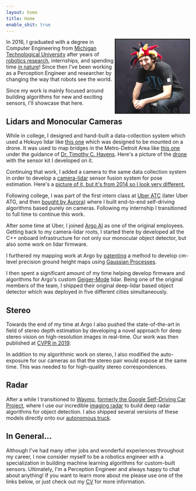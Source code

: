 ```yaml
---
layout: home
title: Home
enable_shit: true
---
```

<img style="float: right;" src="/funnyhat.jpg" border="2" width="40%">

In 2016, I graduated with a degree in Computer Engineering from [Michigan Technological University](https://www.mtu.edu/) after years of [robotics research](https://scholar.google.com/citations?user=E0nbCrYAAAAJ&hl=en), internships, and spending time [in nature](https://www.google.com/maps/place/Michigan+Technological+University/@47.0892921,-88.6100291,11.82z/data=!4m5!3m4!1s0x4d50c810d2807581:0x80d7ca9457d61ad5!8m2!3d47.1150259!4d-88.5452004)! Since then I've been working as a Perception Engineer and researcher by changing the way that robots see the world.


Since my work is mainly focused around building algorithms for new and exciting sensors, I'll showcase that here.


## Lidars and Monocular Cameras
While in college, I designed and hand-built a data-collection system which used a Hokuyo lidar like [this one](https://acroname.com/store/lidar-scanner-r314-hokuyo-laser4?gclid=EAIaIQobChMIyZGAsYvr-QIVRjizAB2pqQy3EAQYBiABEgL4LfD_BwE) which was designed to be mounted on a drone. It was used to map bridges in the Metro-Detroit Area like [this one](https://mtri.org/mdot_uav.html) under the guidance of [Dr. Timothy C. Havens](https://www.mtu.edu/cs/department/people/faculty/havens/). Here's a picture of the [drone](https://www.mtu.edu/news/2018/12/leave-nothing-up-in-the-air-bridge-inspections-in-the-age-of-drones.html) with the sensor kit I developed on it.


Continuing that work, I added a camera to the same data collection system in order to develop a [camera-lidar](https://asmedigitalcollection.asme.org/dynamicsystems/article-abstract/139/7/071002/395297/Heterogeneous-Multisensor-Fusion-for-Mobile) sensor fusion system for pose estimation. Here's a [picture of it, but it's from 2014 so I look very different.](https://www.flickr.com/photos/michigantechcoe/14477329427)


Following college, I was part of the first intern class at [Uber ATC](https://www.officelovin.com/2017/02/tour-ubers-advanced-technology-center/) (later Uber ATG, and then [bought by Aurora](https://investor.uber.com/news-events/news/press-release-details/2020/Aurora-is-acquiring-Ubers-self-driving-unit-Advanced-Technologies-Group-accelerating-development-of-the-Aurora-Driver/default.aspx)) where I built end-to-end self-driving algorithms based purely on cameras. Following my internship I transitioned to full time to continue this work.


After some time at Uber, I joined [Argo AI](https://www.argo.ai/) as one of the original employees. Getting back to my camera-lidar roots, I started there by developed all the C++ onboard infrastructure for not only our monocular object detector, but also some work on lidar firmware.


I furthered my mapping work at Argo by [patenting](https://patents.google.com/patent/US11164369B2/en) a method to develop cm-level precision ground height maps using [Gaussian Processes](https://en.wikipedia.org/wiki/Gaussian_process#:~:text=In%20probability%20theory%20and%20statistics,of%20them%20is%20normally%20distributed.).


I then spent a significant amount of my time helping develop firmware and algorithms for Argo's custom [Geiger-Mode](https://www.argo.ai/company-news/breakthrough-new-lidar-technology-gives-argo-ai-the-edge-in-autonomous-delivery-and-ride-hail-services/) lidar. Being one of the original members of the team, I shipped their original deep-lidar based object detector which was deployed in five different cities simultaneously.


## Stereo
Towards the end of my time at Argo I also pushed the state-of-the-art in field of stereo depth estimation by developing a novel approach for deep stereo vision on high-resolution images in real-time. Our work was then published at [CVPR in 2019](https://openaccess.thecvf.com/content_CVPR_2019/papers/Yang_Hierarchical_Deep_Stereo_Matching_on_High-Resolution_Images_CVPR_2019_paper.pdf).

 In addition to my algorithmic work on stereo, I also modified the auto-exposure for our cameras so that the stereo pair would expose at the same time. This was needed to for high-quality stereo correspondences.


## Radar
After a while I transitioned to [Waymo](https://waymo.com/), [formerly the Google Self-Driving Car Project](https://waymo.com/company/), where I use our incredible [imaging radar](https://www.forbes.com/sites/bradtempleton/2021/11/15/waymos-new-imaging-radar-takes-them-through-san-francisco-fog/?sh=d07c3602937f) to build deep radar algorithms for object detection. I also shipped several versions of these models directly onto our [autonomous truck](https://blog.waymo.com/2021/12/designed-to-deliver.html).


## In General...
Although I've had many other jobs and wonderful experiences throughout my career, I now consider myself to be a robotics engineer with a specialization in building machine learning algorithms for custom-built sensors. Ultimately, I'm a Perception Engineer and always happy to chat about anything! If you want to learn more about me please use one of the links below, or just check out my [CV](/ManelaCV.pdf) for more information.
